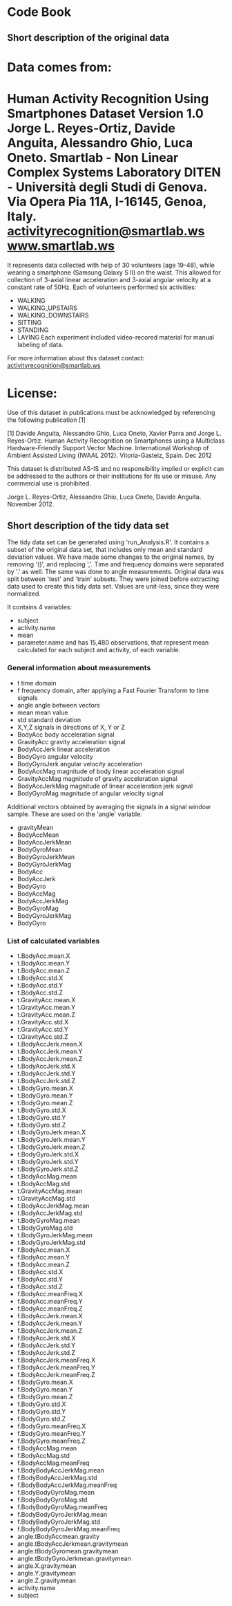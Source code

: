 # Code Book

## Short description of the original data

Data comes from:
==================================================================
Human Activity Recognition Using Smartphones Dataset
Version 1.0
Jorge L. Reyes-Ortiz, Davide Anguita, Alessandro Ghio, Luca Oneto.
Smartlab - Non Linear Complex Systems Laboratory
DITEN - Università degli Studi di Genova.
Via Opera Pia 11A, I-16145, Genoa, Italy.
activityrecognition@smartlab.ws
www.smartlab.ws
==================================================================

It represents data collected with help of 30 volunteers (age 19-48), while 
wearing a smartphone (Samsung Galaxy S II) on the waist. This allowed for collection of
3-axial linear acceleration and 3-axial angular velocity at a constant rate of 50Hz.
Each of volunteers  performed six activities:
* WALKING
* WALKING_UPSTAIRS
* WALKING_DOWNSTAIRS 
* SITTING
* STANDING
* LAYING
Each experiment included video-recored material for manual labeling of data.

For more information about this dataset contact: activityrecognition@smartlab.ws

License:
========
Use of this dataset in publications must be acknowledged by referencing the following publication [1]

[1] Davide Anguita, Alessandro Ghio, Luca Oneto, Xavier Parra and Jorge L. Reyes-Ortiz. Human Activity Recognition on Smartphones using a Multiclass Hardware-Friendly Support Vector Machine. International Workshop of Ambient Assisted Living (IWAAL 2012). Vitoria-Gasteiz, Spain. Dec 2012

This dataset is distributed AS-IS and no responsibility implied or explicit can be addressed to the authors or their institutions for its use or misuse. Any commercial use is prohibited.

Jorge L. Reyes-Ortiz, Alessandro Ghio, Luca Oneto, Davide Anguita. November 2012.

## Short description of the tidy data set

The tidy data set can be generated using 'run_Analysis.R'. It contains a subset of the original data set, that includes
only mean and standard deviation values. We have made some changes to the original names, by removing '()', and replacing ','. 
Time and frequency domains were separated by '.' as well. The same was done to angle measurements.
Original data was split between 'test' and 'train' subsets. They were joined before extracting data used to create this tidy data set.
Values are unit-less, since they were normalized.


It contains 4 variables:
* subject
* activity.name
* mean
* parameter.name 
and has 15,480 observations, that represent mean calculated for each subject and activity, of each variable.

### General information about measurements
* t 
time domain
* f
 frequency domain, after applying a Fast Fourier Transform to time signals
* angle
 angle between vectors
* mean
 mean value
* std
 standard deviation
* X,Y,Z
 signals in directions of X, Y or Z
* BodyAcc
 body acceleration signal
* GravityAcc
 gravity acceleration signal
* BodyAccJerk
 linear acceleration
* BodyGyro
 angular velocity
* BodyGyroJerk
 angular velocity acceleration 
* BodyAccMag
 magnitude of body linear acceleration signal
* GravityAccMag
 magnitude of gravity acceleration signal
* BodyAccJerkMag
 magnitude of  linear acceleration jerk signal
* BodyGyroMag
 magnitude of angular velocity signal

Additional vectors obtained by averaging the signals in a signal window sample. These are used on the 'angle' variable:

* gravityMean
* BodyAccMean
* BodyAccJerkMean
* BodyGyroMean
* BodyGyroJerkMean
* BodyGyroJerkMag
* BodyAcc
* BodyAccJerk
* BodyGyro
* BodyAccMag
* BodyAccJerkMag
* BodyGyroMag
* BodyGyroJerkMag
* BodyGyro



### List of calculated variables

* t.BodyAcc.mean.X
* t.BodyAcc.mean.Y
* t.BodyAcc.mean.Z
* t.BodyAcc.std.X
* t.BodyAcc.std.Y
* t.BodyAcc.std.Z
* t.GravityAcc.mean.X
* t.GravityAcc.mean.Y
* t.GravityAcc.mean.Z
* t.GravityAcc.std.X
* t.GravityAcc.std.Y
* t.GravityAcc.std.Z
* t.BodyAccJerk.mean.X
* t.BodyAccJerk.mean.Y
* t.BodyAccJerk.mean.Z
* t.BodyAccJerk.std.X
* t.BodyAccJerk.std.Y
* t.BodyAccJerk.std.Z
* t.BodyGyro.mean.X
* t.BodyGyro.mean.Y
* t.BodyGyro.mean.Z
* t.BodyGyro.std.X
* t.BodyGyro.std.Y
* t.BodyGyro.std.Z
* t.BodyGyroJerk.mean.X
* t.BodyGyroJerk.mean.Y
* t.BodyGyroJerk.mean.Z
* t.BodyGyroJerk.std.X
* t.BodyGyroJerk.std.Y
* t.BodyGyroJerk.std.Z
* t.BodyAccMag.mean
* t.BodyAccMag.std
* t.GravityAccMag.mean
* t.GravityAccMag.std
* t.BodyAccJerkMag.mean
* t.BodyAccJerkMag.std
* t.BodyGyroMag.mean
* t.BodyGyroMag.std
* t.BodyGyroJerkMag.mean
* t.BodyGyroJerkMag.std
* f.BodyAcc.mean.X
* f.BodyAcc.mean.Y
* f.BodyAcc.mean.Z
* f.BodyAcc.std.X
* f.BodyAcc.std.Y
* f.BodyAcc.std.Z
* f.BodyAcc.meanFreq.X
* f.BodyAcc.meanFreq.Y
* f.BodyAcc.meanFreq.Z
* f.BodyAccJerk.mean.X
* f.BodyAccJerk.mean.Y
* f.BodyAccJerk.mean.Z
* f.BodyAccJerk.std.X
* f.BodyAccJerk.std.Y
* f.BodyAccJerk.std.Z
* f.BodyAccJerk.meanFreq.X
* f.BodyAccJerk.meanFreq.Y
* f.BodyAccJerk.meanFreq.Z
* f.BodyGyro.mean.X
* f.BodyGyro.mean.Y
* f.BodyGyro.mean.Z
* f.BodyGyro.std.X
* f.BodyGyro.std.Y
* f.BodyGyro.std.Z
* f.BodyGyro.meanFreq.X
* f.BodyGyro.meanFreq.Y
* f.BodyGyro.meanFreq.Z
* f.BodyAccMag.mean
* f.BodyAccMag.std
* f.BodyAccMag.meanFreq
* f.BodyBodyAccJerkMag.mean
* f.BodyBodyAccJerkMag.std
* f.BodyBodyAccJerkMag.meanFreq
* f.BodyBodyGyroMag.mean
* f.BodyBodyGyroMag.std
* f.BodyBodyGyroMag.meanFreq
* f.BodyBodyGyroJerkMag.mean
* f.BodyBodyGyroJerkMag.std
* f.BodyBodyGyroJerkMag.meanFreq
* angle.tBodyAccmean.gravity
* angle.tBodyAccJerkmean.gravitymean
* angle.tBodyGyromean.gravitymean
* angle.tBodyGyroJerkmean.gravitymean
* angle.X.gravitymean
* angle.Y.gravitymean
* angle.Z.gravitymean
* activity.name
* subject
